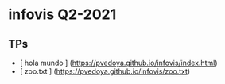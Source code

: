 # infovis Q2-2021
## TPs

* [ hola mundo ] (https://pvedoya.github.io/infovis/index.html)
* [ zoo.txt ] (https://pvedoya.github.io/infovis/zoo.txt)

